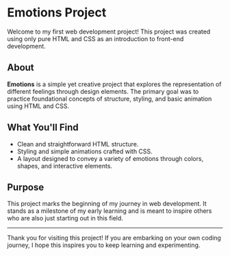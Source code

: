 # Emotions Project

Welcome to my first web development project! This project was created using only pure HTML and CSS as an introduction to front-end development.

## About

**Emotions** is a simple yet creative project that explores the representation of different feelings through design elements. The primary goal was to practice foundational concepts of structure, styling, and basic animation using HTML and CSS.

## What You'll Find

- Clean and straightforward HTML structure.
- Styling and simple animations crafted with CSS.
- A layout designed to convey a variety of emotions through colors, shapes, and interactive elements.

## Purpose

This project marks the beginning of my journey in web development. It stands as a milestone of my early learning and is meant to inspire others who are also just starting out in this field.

---

Thank you for visiting this project! If you are embarking on your own coding journey, I hope this inspires you to keep learning and experimenting.
